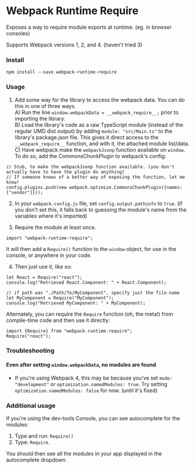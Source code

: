 # Webpack Runtime Require

Exposes a way to require module exports at runtime. (eg. in browser consoles)

Supports Webpack versions 1, 2, and 4. (haven't tried 3)

### Install

```
npm install --save webpack-runtime-require
```

### Usage

1) Add some way for the library to access the webpack data. You can do this in one of three ways.  
A) Run the line `window.webpackData = __webpack_require__;` prior to importing the library.  
B) Load the library's code as a raw TypeScript module (instead of the regular UMD dist output) by adding `module: "src/Main.ts"` to the library's package.json file. This gives it direct access to the `__webpack_require__` function, and with it, the attached module list/data.  
C) Have webpack make the `webpackJsonp` function available on `window`. To do so, add the CommonsChunkPlugin to webpack's config:
```
// Stub, to make the webpackJsonp function available. (you don't actually have to have the plugin do anything)
// If someone knows of a better way of exposing the function, let me know!
config.plugins.push(new webpack.optimize.CommonsChunkPlugin({names: ["vendor"]}));
```

2) In your `webpack.config.js` file, set `config.output.pathinfo` to `true`. (if you don't set this, it falls back to guessing the module's name from the variables where it's imported)

3) Require the module at least once.
```
import "webpack-runtime-require";
```

It will then add a `Require()` function to the `window` object, for use in the console, or anywhere in your code.

4) Then just use it, like so:
```
let React = Require("react");
console.log("Retrieved React.Component: " + React.Component);

// if path was "./Path/To/MyComponent", specify just the file-name
let MyComponent = Require("MyComponent");
console.log("Retrieved MyComponent: " + MyComponent);
```

Alternately, you can require the `Require` function (oh, the meta!) from compile-time code and then use it directly:
```
import {Require} from "webpack-runtime-require";
Require("react");
```

### Troubleshooting

#### Even after setting `window.webpackData`, no modules are found

* If you're using Webpack 4, this may be because you've set `mode: "development"` or `optimization.namedModules: true`. Try setting `optimization.namedModules: false` for now. (until it's fixed)

### Additional usage

If you're using the dev-tools Console, you can see autocomplete for the modules:

1) Type and run: `Require()`
2) Type: `Require.`

You should then see all the modules in your app displayed in the autocomplete dropdown.